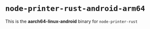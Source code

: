 # `node-printer-rust-android-arm64`

This is the **aarch64-linux-android** binary for `node-printer-rust`
